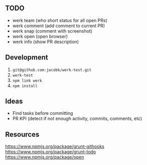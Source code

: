 ## TODO

* werk team (who short status for all open PRs)
* werk comment (add comment to current PR)
* werk snap (comment with screenshot)
* werk open (open browser)
* werk info (show PR description)

## Development

1. `git@github.com:jacobk/werk-test.git`
2. `werk-test`
3. `npm link werk`
4. `npm install`


## Ideas

* Find tasks before committing
* PR KPI (detect if not enough activity, commits, comments, etc)


##  Resources

https://www.npmjs.org/package/grunt-githooks
https://www.npmjs.org/package/grunt-todo
https://www.npmjs.org/package/open
